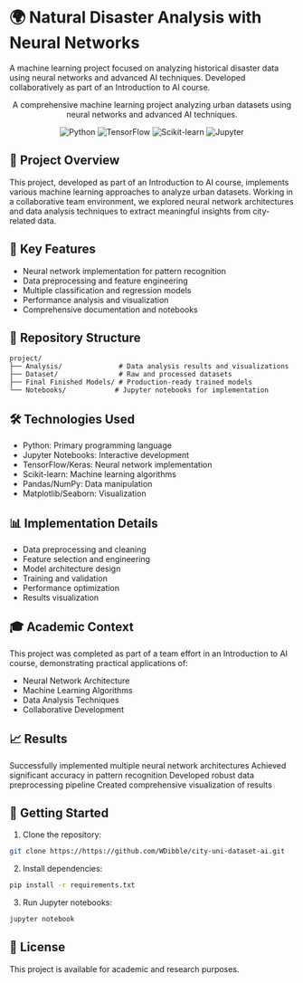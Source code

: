 # 🌍 Natural Disaster Analysis with Neural Networks

A machine learning project focused on analyzing historical disaster data using neural networks and advanced AI techniques. Developed collaboratively as part of an Introduction to AI course.

<div align="center">

A comprehensive machine learning project analyzing urban datasets using neural networks and advanced AI techniques.

<img alt="Python" src="https://img.shields.io/badge/Python-3.8+-blue.svg">
<img alt="TensorFlow" src="https://img.shields.io/badge/TensorFlow-2.0+-orange.svg">
<img alt="Scikit-learn" src="https://img.shields.io/badge/Scikit--learn-Latest-green.svg">
<img alt="Jupyter" src="https://img.shields.io/badge/Jupyter-Notebook-F37626.svg">
</div>

## 🎯 Project Overview
This project, developed as part of an Introduction to AI course, implements various machine learning approaches to analyze urban datasets. Working in a collaborative team environment, we explored neural network architectures and data analysis techniques to extract meaningful insights from city-related data.

## 🚀 Key Features
- Neural network implementation for pattern recognition
- Data preprocessing and feature engineering
- Multiple classification and regression models
- Performance analysis and visualization
- Comprehensive documentation and notebooks

## 📂 Repository Structure
```
project/
├── Analysis/              # Data analysis results and visualizations
├── Dataset/               # Raw and processed datasets
├── Final Finished Models/ # Production-ready trained models
└── Notebooks/            # Jupyter notebooks for implementation
```

## 🛠️ Technologies Used
- Python: Primary programming language
- Jupyter Notebooks: Interactive development
- TensorFlow/Keras: Neural network implementation
- Scikit-learn: Machine learning algorithms
- Pandas/NumPy: Data manipulation
- Matplotlib/Seaborn: Visualization

## 📊 Implementation Details
- Data preprocessing and cleaning
- Feature selection and engineering
- Model architecture design
- Training and validation
- Performance optimization
- Results visualization

## 🎓 Academic Context
This project was completed as part of a team effort in an Introduction to AI course, demonstrating practical applications of:

- Neural Network Architecture
- Machine Learning Algorithms
- Data Analysis Techniques
- Collaborative Development

## 📈 Results
Successfully implemented multiple neural network architectures
Achieved significant accuracy in pattern recognition
Developed robust data preprocessing pipeline
Created comprehensive visualization of results

## 🔧 Getting Started
1. Clone the repository:
```bash
git clone https://https://github.com/WDibble/city-uni-dataset-ai.git
```
2. Install dependencies:
```bash
pip install -r requirements.txt
```
3. Run Jupyter notebooks:
```bash
jupyter notebook
```

## 📝 License
This project is available for academic and research purposes.